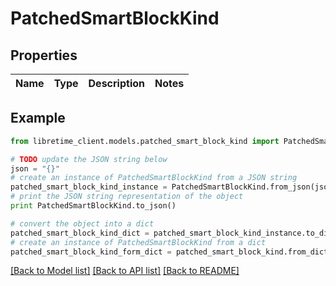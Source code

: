 # PatchedSmartBlockKind


## Properties

Name | Type | Description | Notes
------------ | ------------- | ------------- | -------------

## Example

```python
from libretime_client.models.patched_smart_block_kind import PatchedSmartBlockKind

# TODO update the JSON string below
json = "{}"
# create an instance of PatchedSmartBlockKind from a JSON string
patched_smart_block_kind_instance = PatchedSmartBlockKind.from_json(json)
# print the JSON string representation of the object
print PatchedSmartBlockKind.to_json()

# convert the object into a dict
patched_smart_block_kind_dict = patched_smart_block_kind_instance.to_dict()
# create an instance of PatchedSmartBlockKind from a dict
patched_smart_block_kind_form_dict = patched_smart_block_kind.from_dict(patched_smart_block_kind_dict)
```
[[Back to Model list]](../README.md#documentation-for-models) [[Back to API list]](../README.md#documentation-for-api-endpoints) [[Back to README]](../README.md)


